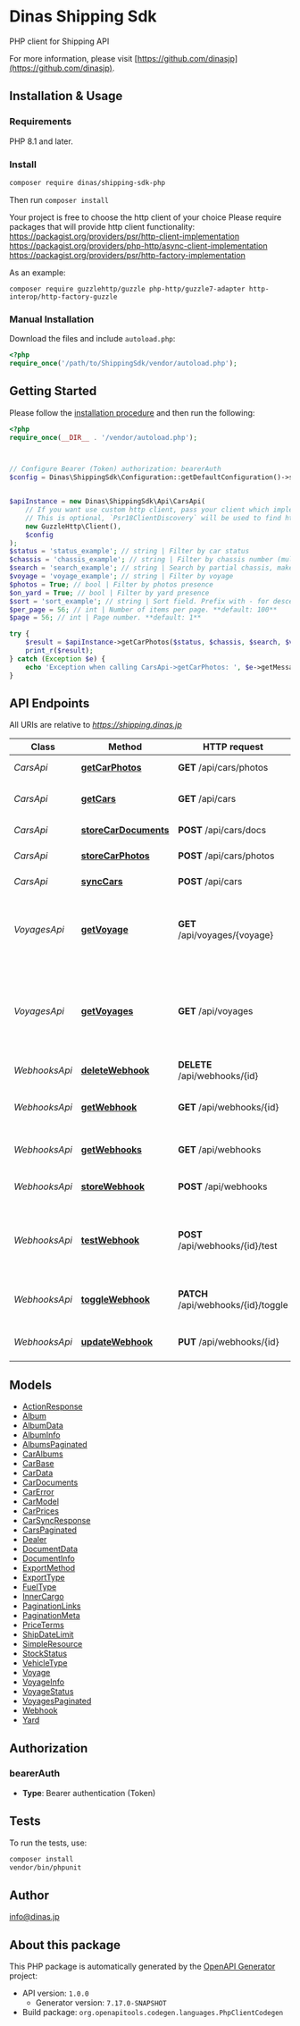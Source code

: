 # Dinas Shipping Sdk

PHP client for Shipping API

For more information, please visit [https://github.com/dinasjp](https://github.com/dinasjp).

## Installation & Usage

### Requirements

PHP 8.1 and later.

### Install

```bash
composer require dinas/shipping-sdk-php
```

Then run `composer install`

Your project is free to choose the http client of your choice
Please require packages that will provide http client functionality:  
https://packagist.org/providers/psr/http-client-implementation  
https://packagist.org/providers/php-http/async-client-implementation  
https://packagist.org/providers/psr/http-factory-implementation

As an example:

```
composer require guzzlehttp/guzzle php-http/guzzle7-adapter http-interop/http-factory-guzzle
```

### Manual Installation

Download the files and include `autoload.php`:

```php
<?php
require_once('/path/to/ShippingSdk/vendor/autoload.php');
```

## Getting Started

Please follow the [installation procedure](#installation--usage) and then run the following:

```php
<?php
require_once(__DIR__ . '/vendor/autoload.php');



// Configure Bearer (Token) authorization: bearerAuth
$config = Dinas\ShippingSdk\Configuration::getDefaultConfiguration()->setAccessToken('YOUR_ACCESS_TOKEN');


$apiInstance = new Dinas\ShippingSdk\Api\CarsApi(
    // If you want use custom http client, pass your client which implements `Psr\Http\Client\ClientInterface`.
    // This is optional, `Psr18ClientDiscovery` will be used to find http client. For instance `GuzzleHttp\Client` implements that interface
    new GuzzleHttp\Client(),
    $config
);
$status = 'status_example'; // string | Filter by car status
$chassis = 'chassis_example'; // string | Filter by chassis number (multiple values separated by spaces)
$search = 'search_example'; // string | Search by partial chassis, make, model
$voyage = 'voyage_example'; // string | Filter by voyage
$photos = True; // bool | Filter by photos presence
$on_yard = True; // bool | Filter by yard presence
$sort = 'sort_example'; // string | Sort field. Prefix with - for descending. **default: -id**
$per_page = 56; // int | Number of items per page. **default: 100**
$page = 56; // int | Page number. **default: 1**

try {
    $result = $apiInstance->getCarPhotos($status, $chassis, $search, $voyage, $photos, $on_yard, $sort, $per_page, $page);
    print_r($result);
} catch (Exception $e) {
    echo 'Exception when calling CarsApi->getCarPhotos: ', $e->getMessage(), PHP_EOL;
}

```

## API Endpoints

All URIs are relative to *https://shipping.dinas.jp*

Class | Method | HTTP request | Description
------------ | ------------- | ------------- | -------------
*CarsApi* | [**getCarPhotos**](docs/Api/CarsApi.md#getcarphotos) | **GET** /api/cars/photos | Get car photos
*CarsApi* | [**getCars**](docs/Api/CarsApi.md#getcars) | **GET** /api/cars | Get paginated list of cars
*CarsApi* | [**storeCarDocuments**](docs/Api/CarsApi.md#storecardocuments) | **POST** /api/cars/docs | Store car documents
*CarsApi* | [**storeCarPhotos**](docs/Api/CarsApi.md#storecarphotos) | **POST** /api/cars/photos | Store car photos
*CarsApi* | [**syncCars**](docs/Api/CarsApi.md#synccars) | **POST** /api/cars | Create or update cars
*VoyagesApi* | [**getVoyage**](docs/Api/VoyagesApi.md#getvoyage) | **GET** /api/voyages/{voyage} | Retrieve detailed information about a specific voyage
*VoyagesApi* | [**getVoyages**](docs/Api/VoyagesApi.md#getvoyages) | **GET** /api/voyages | Retrieve a paginated list of voyages with optional filtering and sorting
*WebhooksApi* | [**deleteWebhook**](docs/Api/WebhooksApi.md#deletewebhook) | **DELETE** /api/webhooks/{id} | Delete a webhook
*WebhooksApi* | [**getWebhook**](docs/Api/WebhooksApi.md#getwebhook) | **GET** /api/webhooks/{id} | Retrieve a specific webhook by ID
*WebhooksApi* | [**getWebhooks**](docs/Api/WebhooksApi.md#getwebhooks) | **GET** /api/webhooks | Retrieve a list of webhooks
*WebhooksApi* | [**storeWebhook**](docs/Api/WebhooksApi.md#storewebhook) | **POST** /api/webhooks | Create a new webhook
*WebhooksApi* | [**testWebhook**](docs/Api/WebhooksApi.md#testwebhook) | **POST** /api/webhooks/{id}/test | Send a test payload to the webhook to verify it&#39;s working
*WebhooksApi* | [**toggleWebhook**](docs/Api/WebhooksApi.md#togglewebhook) | **PATCH** /api/webhooks/{id}/toggle | Toggle the active status of a webhook
*WebhooksApi* | [**updateWebhook**](docs/Api/WebhooksApi.md#updatewebhook) | **PUT** /api/webhooks/{id} | Update an existing webhook

## Models

- [ActionResponse](docs/Model/ActionResponse.md)
- [Album](docs/Model/Album.md)
- [AlbumData](docs/Model/AlbumData.md)
- [AlbumInfo](docs/Model/AlbumInfo.md)
- [AlbumsPaginated](docs/Model/AlbumsPaginated.md)
- [CarAlbums](docs/Model/CarAlbums.md)
- [CarBase](docs/Model/CarBase.md)
- [CarData](docs/Model/CarData.md)
- [CarDocuments](docs/Model/CarDocuments.md)
- [CarError](docs/Model/CarError.md)
- [CarModel](docs/Model/CarModel.md)
- [CarPrices](docs/Model/CarPrices.md)
- [CarSyncResponse](docs/Model/CarSyncResponse.md)
- [CarsPaginated](docs/Model/CarsPaginated.md)
- [Dealer](docs/Model/Dealer.md)
- [DocumentData](docs/Model/DocumentData.md)
- [DocumentInfo](docs/Model/DocumentInfo.md)
- [ExportMethod](docs/Model/ExportMethod.md)
- [ExportType](docs/Model/ExportType.md)
- [FuelType](docs/Model/FuelType.md)
- [InnerCargo](docs/Model/InnerCargo.md)
- [PaginationLinks](docs/Model/PaginationLinks.md)
- [PaginationMeta](docs/Model/PaginationMeta.md)
- [PriceTerms](docs/Model/PriceTerms.md)
- [ShipDateLimit](docs/Model/ShipDateLimit.md)
- [SimpleResource](docs/Model/SimpleResource.md)
- [StockStatus](docs/Model/StockStatus.md)
- [VehicleType](docs/Model/VehicleType.md)
- [Voyage](docs/Model/Voyage.md)
- [VoyageInfo](docs/Model/VoyageInfo.md)
- [VoyageStatus](docs/Model/VoyageStatus.md)
- [VoyagesPaginated](docs/Model/VoyagesPaginated.md)
- [Webhook](docs/Model/Webhook.md)
- [Yard](docs/Model/Yard.md)

## Authorization

### bearerAuth

- **Type**: Bearer authentication (Token)

## Tests

To run the tests, use:

```bash
composer install
vendor/bin/phpunit
```

## Author

info@dinas.jp

## About this package

This PHP package is automatically generated by the [OpenAPI Generator](https://openapi-generator.tech) project:

- API version: `1.0.0`
    - Generator version: `7.17.0-SNAPSHOT`
- Build package: `org.openapitools.codegen.languages.PhpClientCodegen`
